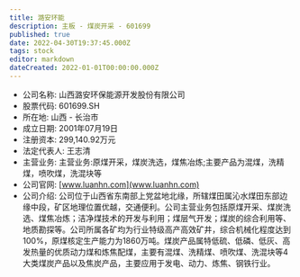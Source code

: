 ```yaml
---
title: 潞安环能
description: 主板 - 煤炭开采 - 601699
published: true
date: 2022-04-30T19:37:45.000Z
tags: stock
editor: markdown
dateCreated: 2022-01-01T00:00:00.000Z
---
```


- 公司名称: 山西潞安环保能源开发股份有限公司
- 股票代码: 601699.SH
- 所在地: 山西 - 长治市
- 成立日期: 2001年07月19日
- 注册资本: 299,140.92万元
- 法定代表人: 王志清
- 主营业务: 主营业务:原煤开采，煤炭洗选，煤焦冶炼;主要产品为混煤，洗精煤，喷吹煤，洗混块等
- 公司官网: [www.luanhn.com](www.luanhn.com)
- 公司介绍: 公司位于山西省东南部上党盆地北缘，所辖煤田属沁水煤田东部边缘中段，矿区地理位置优越，交通便利。公司主营业务包括原煤开采、煤炭洗选、煤焦冶炼；洁净煤技术的开发与利用；煤层气开发；煤炭的综合利用等、地质勘探等。公司所属各矿均为行业特级高产高效矿井，综合机械化程度达到100%，原煤核定生产能力为1860万吨。煤炭产品属特低硫、低磷、低灰、高发热量的优质动力煤和炼焦配煤，主要有混煤、洗精煤、喷吹煤、洗混块等4大类煤炭产品以及焦炭产品，主要应用于发电、动力、炼焦、钢铁行业。


